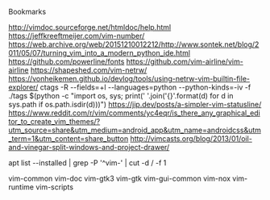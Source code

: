Bookmarks

http://vimdoc.sourceforge.net/htmldoc/help.html
https://jeffkreeftmeijer.com/vim-number/
https://web.archive.org/web/20151210012212/http://www.sontek.net/blog/2011/05/07/turning_vim_into_a_modern_python_ide.html
https://github.com/powerline/fonts
https://github.com/vim-airline/vim-airline
https://shapeshed.com/vim-netrw/
https://vonheikemen.github.io/devlog/tools/using-netrw-vim-builtin-file-explorer/
ctags -R --fields=+l --languages=python --python-kinds=-iv -f ./tags $(python -c "import os, sys; print(' '.join('{}'.format(d) for d in sys.path if os.path.isdir(d)))")
https://jip.dev/posts/a-simpler-vim-statusline/
https://www.reddit.com/r/vim/comments/yc4eqr/is_there_any_graphical_editor_to_create_vim_themes/?utm_source=share&utm_medium=android_app&utm_name=androidcss&utm_term=1&utm_content=share_button
http://vimcasts.org/blog/2013/01/oil-and-vinegar-split-windows-and-project-drawer/





apt list --installed | grep -P '^vim-' | cut -d / -f 1

vim-common
vim-doc
vim-gtk3
vim-gtk
vim-gui-common
vim-nox
vim-runtime
vim-scripts
